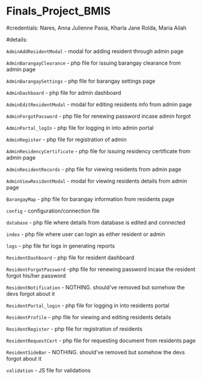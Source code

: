 # Finals_Project_BMIS

#credentials:
Nares, Anna Julienne
Pasia, Kharla Jane
Rolda, Maria Ailah

#details:

`AdminAddResidentModal` - modal for adding resident through admin page

`AdminBarangayClearance` - php file for issuing barangay clearance from admin page

`AdminBarangaySettings` - php file for barangay settings page

`AdminDashboard` -  php file for admin dashboard

`AdminEditResidentModal` - modal for editing residents info from admin page

`AdminForgotPassword` - php file for renewing password incase admin forgot

`AdminPortal_logIn` - php file for logging in into admin portal

`AdminRegister` - php file for registration of admin

`AdminResidencyCertificate` - php file for issuing residency certificate from admin page

`AdminResidentRecords` - php file for viewing residents from admin page

`AdminViewResidentModal` - modal for viewing residents details from admin page

`BarangayMap` - php file for barangay information from residents page

`config` - configuration/connection file 

`database` - php file where details from database is edited and connected

`index` - php file where user can login as either resident or admin 

`logs` - php file for logs in generating reports 

`ResidentDashboard` - php file for resident dashboard

`ResidentForgotPassword` -php file for renewing password incase the resident forgot his/her password

`ResidentNotification` - NOTHING. should've removed but somehow the devs forgot about it 

`ResidentPortal_login` - php file for logging in into residents portal

`ResidentProfile` - php file for viewing and editing residents details

`ResidentRegister` - php file for registration of residents

`ResidentRequestCert` - php file for requesting document from residents page

`ResidentSideBar` -  NOTHING. should've removed but somehow the devs forgot about it 

`validation` - JS file for validations

